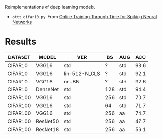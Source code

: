 Reimplementations of deep learning models.

* `ottt_cifar10.py`: From [Online Training Through Time for Spiking Neural Networks](https://arxiv.org/abs/2210.04195)

# Results

| DATASET  | MODEL    | VER           | BS  | AUG | ACC  |
|----------|----------|---------------|-----|-----|------|
| CIFAR10  | VGG16    | std           | ?   | std | 93.6 |
| CIFAR10  | VGG16    | lin-512-N_CLS | ?   | std | 92.1 |
| CIFAR10  | VGG16    | no-BN         | ?   | std | 92.6 |
| CIFAR10  | DenseNet | std           | 128 | std | 94.4 |
| CIFAR100 | VGG16    | std           | 256 | std | 70.7 |
| CIFAR100 | VGG16    | std           | 64  | std | 71.7 |
| CIFAR100 | VGG16    | std           | 256 | aa  | 74.7 |
| CIFAR100 | ResNet50 | std           | 256 | aa  | 47.7 |
| CIFAR100 | ResNet18 | std           | 256 | aa  | 56.1 |
